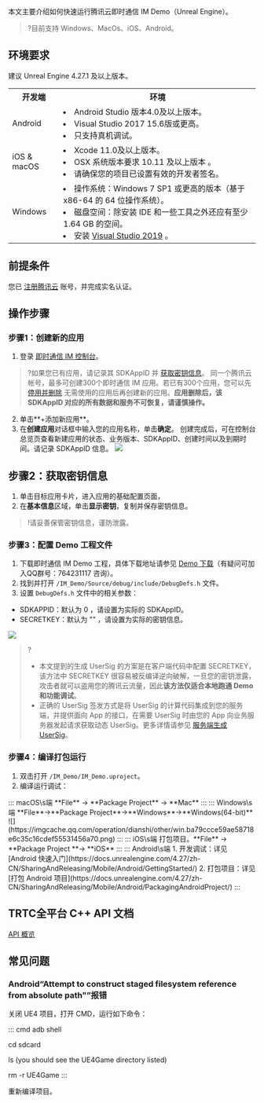 本文主要介绍如何快速运行腾讯云即时通信 IM Demo（Unreal Engine）。

>?目前支持 Windows、MacOs、iOS、Android。

## 环境要求
建议 Unreal Engine 4.27.1 及以上版本。
<table>
   <tr>
      <th width="0px" style="text-align:center">开发端</td>
      <th width="0px" style="text-align:center">环境</td>
   </tr>
   <tr>
      <td>Android</td>
      <td><li>Android Studio 版本4.0及以上版本。</li><li>Visual Studio 2017 15.6版或更高。 </li><li>只支持真机调试。                    </li></td>
   </tr>
   <tr>
      <td>iOS & macOS</td>
      <td><li>Xcode 11.0及以上版本。                   </li><li>OSX 系统版本要求 10.11 及以上版本 。       </li><li>请确保您的项目已设置有效的开发者签名。   </li></td>
   </tr>
   <tr>
      <td>Windows</td>
      <td><li>操作系统：Windows 7 SP1 或更高的版本（基于 x86-64 的 64 位操作系统）。                    </li><li>磁盘空间：除安装 IDE 和一些工具之外还应有至少 1.64 GB 的空间。                            </li><li>安装 <a href="https://visualstudio.microsoft.com/zh-hans/downloads/">Visual Studio 2019</a> 。        </li></td>
   </tr>
</table>

## 前提条件
您已 [注册腾讯云](https://cloud.tencent.com) 账号，并完成实名认证。

## 操作步骤
[](id:step1)
### 步骤1：创建新的应用
1. 登录 [即时通信 IM 控制台](https://console.cloud.tencent.com/im)。
>?如果您已有应用，请记录其 SDKAppID 并 [获取密钥信息](#step2)。
>同一个腾讯云帐号，最多可创建300个即时通信 IM 应用。若已有300个应用，您可以先 [停用并删除](https://cloud.tencent.com/document/product/269/32578#.E5.81.9C.E7.94.A8.2F.E5.88.A0.E9.99.A4.E5.BA.94.E7.94.A8) 无需使用的应用后再创建新的应用。**应用删除后，该 SDKAppID 对应的所有数据和服务不可恢复，请谨慎操作。**
>
2. 单击**+添加新应用**。
3. 在**创建应用**对话框中输入您的应用名称，单击**确定**。
  创建完成后，可在控制台总览页查看新建应用的状态、业务版本、SDKAppID、创建时间以及到期时间。请记录 SDKAppID 信息。
  ![](https://main.qcloudimg.com/raw/2753962b67754a9ebb2a2a5b8042f2ef.png)

[](id:step2)

## 步骤2：获取密钥信息
1. 单击目标应用卡片，进入应用的基础配置页面，
2. 在**基本信息**区域，单击**显示密钥**，复制并保存密钥信息。
>!请妥善保管密钥信息，谨防泄露。

[](id:step3)
### 步骤3：配置 Demo 工程文件
1. 下载即时通信 IM Demo 工程，具体下载地址请参见 [Demo 下载](https://github.com/tencentyun/IMUnrealEngine)（有疑问可加入QQ群号：764231117 咨询）。
2. 找到并打开 `/IM_Demo/Source/debug/include/DebugDefs.h` 文件。
3. 设置 `DebugDefs.h` 文件中的相关参数：
<ul><li/>SDKAPPID：默认为 0 ，请设置为实际的 SDKAppID。
	<li/>SECRETKEY：默认为 "" ，请设置为实际的密钥信息。</ul>
	<img src="https://imgcache.qq.com/operation/dianshi/other/UE4.6a419c2e7f7085671529d3694cb99458527c2970.png"/>

>?
>- 本文提到的生成 UserSig 的方案是在客户端代码中配置 SECRETKEY，该方法中 SECRETKEY 很容易被反编译逆向破解，一旦您的密钥泄露，攻击者就可以盗用您的腾讯云流量，因此**该方法仅适合本地跑通 Demo 和功能调试**。
>- 正确的 UserSig 签发方式是将 UserSig 的计算代码集成到您的服务端，并提供面向 App 的接口，在需要 UserSig 时由您的 App 向业务服务器发起请求获取动态 UserSig。更多详情请参见 [服务端生成 UserSig](https://cloud.tencent.com/document/product/647/17275#Server)。

[](id:step4)
### 步骤4：编译打包运行
1. 双击打开 `/IM_Demo/IM_Demo.uproject`。
2. 编译运行调试：
<dx-tabs>
::: macOS\s端
**File** -> **Package Project** -> **Mac**
:::
::: Windows\s端
**File**->**Package Project**->**Windows**->**Windows(64-bit)**
![](https://imgcache.qq.com/operation/dianshi/other/win.ba79ccce59ae58718e6c35c16cdef55531456a70.png)
:::
::: iOS\s端
打包项目。**File** -> **Package Project **-> **iOS**
:::
::: Android\s端
1. 开发调试：详见 [Android 快速入门](https://docs.unrealengine.com/4.27/zh-CN/SharingAndReleasing/Mobile/Android/GettingStarted/)
2. 打包项目：详见 [打包 Android 项目](https://docs.unrealengine.com/4.27/zh-CN/SharingAndReleasing/Mobile/Android/PackagingAndroidProject/)
:::
</dx-tabs>

## TRTC全平台 C++ API 文档
[API 概览](https://comm.qq.com/imsdk/ue4/md_introduction_CPP%E6%A6%82%E8%A7%88.html)

## 常见问题

### Android“Attempt to construct staged filesystem reference from absolute path"”报错
关闭 UE4 项目，打开 CMD，运行如下命令：

<dx-codeblock>
:::  cmd
adb shell

cd sdcard

ls (you should see the UE4Game directory listed)

rm -r UE4Game
:::
</dx-codeblock>

重新编译项目。
